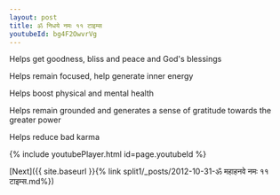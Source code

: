 ```yaml
---
layout: post
title: ॐ निधये नमः ११ टाइम्स
youtubeId: bg4F2OwvrVg
---
```

 
 
Helps get goodness, bliss and peace and God's blessings
 
Helps remain focused, help generate inner energy 
 
Helps boost physical and mental health 
 
Helps remain grounded and generates a sense of gratitude towards the greater power 
 
Helps reduce bad karma
 
 
 
 


{% include youtubePlayer.html id=page.youtubeId %}
 
[Next]({{ site.baseurl }}{% link  split1/_posts/2012-10-31-ॐ महाहनवे नमः ११ टाइम्स.md%})
 
